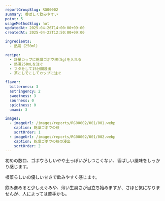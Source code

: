 ```yaml
---
reportGroupSlug: RG00002
summary: 香ばしく飲みやすい
point: 5
usageMethodSlug: hot
updatedAt: 2025-04-26T14:00:00+09:00
createdAt: 2025-04-22T12:50:00+09:00

ingredients:
  - 熱湯（250ml）

recipe:
  - 計量カップに乾燥ゴボウ根(5g)を入れる
  - 熱湯250mLを注ぐ
  - フタをして15分間浸出
  - 茶こしでこしてカップに注ぐ

flavor:
  bitterness: 3
  astringency: 2
  sweetness: 3
  sourness: 0
  spiciness: 0
  umami: 3

images:
  - imageUrl: /images/reports/RG00002/001/001.webp
    caption: 乾燥ゴボウの根
    sortOrder: 1
  - imageUrl: /images/reports/RG00002/001/002.webp
    caption: 乾燥ゴボウの根の浸出
    sortOrder: 2
---
```


初めの数口、ゴボウらしいやや土っぽいがしつこくない、香ばしい風味をしっかり感じます。

根菜らしいの優しい甘さで飲みやすく感じます。

飲み進めると少しえぐみや、薄い生臭さが目立ち始めますが、さほど気になりませんが、人によっては苦手かも。